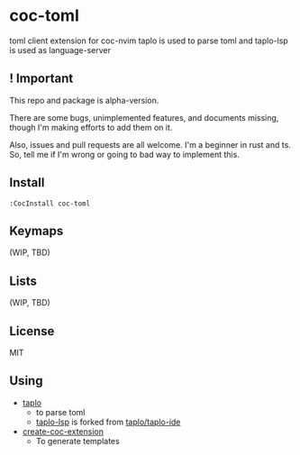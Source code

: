 # coc-toml

toml client extension for coc-nvim
taplo is used to parse toml and taplo-lsp is used as language-server

## ! Important

This repo and package is alpha-version.

There are some bugs, unimplemented features, and documents missing,
though I'm making efforts to add them on it.

Also, issues and pull requests are all welcome. I'm a beginner in rust and ts.
So, tell me if I'm wrong or going to bad way to implement this.

## Install

`:CocInstall coc-toml`

## Keymaps

(WIP, TBD)

## Lists

(WIP, TBD)

## License

MIT

## Using

- [taplo](https://github.com/tamasfe/taplo)
  - to parse toml
  - [taplo-lsp](https://github.com/kkiyama117/taplo-lsp) is forked from [taplo/taplo-ide](https://github.com/tamasfe/taplo/tree/master/taplo-ide)
- [create-coc-extension](https://github.com/fannheyward/create-coc-extension)
  - To generate templates
